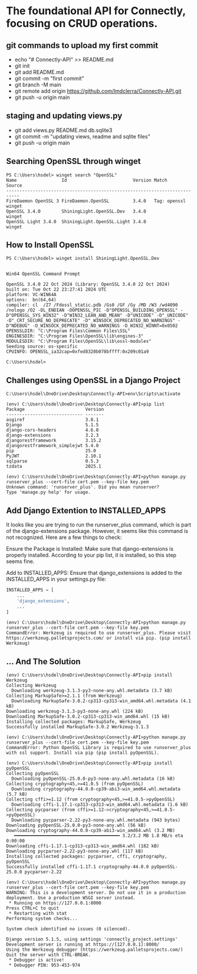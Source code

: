 # The foundational API for Connectly, focusing on CRUD operations. 

## git commands to upload my first commit
- echo "# Connectly-API" >> README.md
- git init
- git add README.md
- git commit -m "first commit"
- git branch -M main
- git remote add origin https://github.com/lmdclerra/Connectly-API.git
- git push -u origin main

## staging and updating views.py 
- git add views.py README.md db.sqlite3
- git commit -m "updating views, readme and sqlite files"
- git push -u origin main

## Searching OpenSSL through winget
```shell
PS C:\Users\hsdel> winget search "OpenSSL"
Name                 Id                         Version Match        Source
---------------------------------------------------------------------------
FireDaemon OpenSSL 3 FireDaemon.OpenSSL         3.4.0   Tag: openssl winget
OpenSSL 3.4.0        ShiningLight.OpenSSL.Dev   3.4.0                winget
OpenSSL Light 3.4.0  ShiningLight.OpenSSL.Light 3.4.0                winget
```

## How to Install OpenSSL
```shell
PS C:\Users\hsdel> winget install ShiningLight.OpenSSL.Dev
```

```shell

Win64 OpenSSL Command Prompt

OpenSSL 3.4.0 22 Oct 2024 (Library: OpenSSL 3.4.0 22 Oct 2024)
built on: Tue Oct 22 23:27:41 2024 UTC
platform: VC-WIN64A
options:  bn(64,64)
compiler: cl  /Z7 /Fdossl_static.pdb /Gs0 /GF /Gy /MD /W3 /wd4090 /nologo /O2 -DL_ENDIAN -DOPENSSL_PIC -D"OPENSSL_BUILDING_OPENSSL" -D"OPENSSL_SYS_WIN32" -D"WIN32_LEAN_AND_MEAN" -D"UNICODE" -D"_UNICODE" -D"_CRT_SECURE_NO_DEPRECATE" -D"_WINSOCK_DEPRECATED_NO_WARNINGS" -D"NDEBUG" -D_WINSOCK_DEPRECATED_NO_WARNINGS -D_WIN32_WINNT=0x0502
OPENSSLDIR: "C:\Program Files\Common Files\SSL"
ENGINESDIR: "C:\Program Files\OpenSSL\lib\engines-3"
MODULESDIR: "C:\Program Files\OpenSSL\lib\ossl-modules"
Seeding source: os-specific
CPUINFO: OPENSSL_ia32cap=0xfed8320b078bffff:0x209c01a9

C:\Users\hsdel>
```

## Challenges using OpenSSL in a Django Project
```shell
C:\Users\hsdel\OneDrive\Desktop\Connectly-API>env\Scripts\activate

(env) C:\Users\hsdel\OneDrive\Desktop\Connectly-API>pip list
Package                       Version
----------------------------- -------
asgiref                       3.8.1
Django                        5.1.5
django-cors-headers           4.6.0
django-extensions             3.2.3
djangorestframework           3.15.2
djangorestframework_simplejwt 5.4.0
pip                           25.0
PyJWT                         2.10.1
sqlparse                      0.5.3
tzdata                        2025.1

(env) C:\Users\hsdel\OneDrive\Desktop\Connectly-API>python manage.py runserver_plus --cert-file cert.pem --key-file key.pem
Unknown command: 'runserver_plus'. Did you mean runserver?
Type 'manage.py help' for usage.
```
## Add Django Extention to INSTALLED_APPS

It looks like you are trying to run the runserver_plus command, which is part of the django-extensions package. However, it seems like this command is not recognized. Here are a few things to check:

Ensure the Package is Installed: Make sure that django-extensions is properly installed. According to your pip list, it is installed, so this step seems fine.

Add to INSTALLED_APPS: Ensure that django_extensions is added to the INSTALLED_APPS in your settings.py file:

```python
INSTALLED_APPS = [
    ...
    'django_extensions',
    ...
]
```

```shell
(env) C:\Users\hsdel\OneDrive\Desktop\Connectly-API>python manage.py runserver_plus --cert-file cert.pem --key-file key.pem
CommandError: Werkzeug is required to use runserver_plus. Please visit https://werkzeug.palletsprojects.com/ or install via pip. (pip install Werkzeug)
```


## ... And The Solution
```shell
(env) C:\Users\hsdel\OneDrive\Desktop\Connectly-API>pip install Werkzeug
Collecting Werkzeug
  Downloading werkzeug-3.1.3-py3-none-any.whl.metadata (3.7 kB)
Collecting MarkupSafe>=2.1.1 (from Werkzeug)
  Downloading MarkupSafe-3.0.2-cp313-cp313-win_amd64.whl.metadata (4.1 kB)
Downloading werkzeug-3.1.3-py3-none-any.whl (224 kB)
Downloading MarkupSafe-3.0.2-cp313-cp313-win_amd64.whl (15 kB)
Installing collected packages: MarkupSafe, Werkzeug
Successfully installed MarkupSafe-3.0.2 Werkzeug-3.1.3

(env) C:\Users\hsdel\OneDrive\Desktop\Connectly-API>python manage.py runserver_plus --cert-file cert.pem --key-file key.pem
CommandError: Python OpenSSL Library is required to use runserver_plus with ssl support. Install via pip (pip install pyOpenSSL).

(env) C:\Users\hsdel\OneDrive\Desktop\Connectly-API>pip install pyOpenSSL
Collecting pyOpenSSL
  Downloading pyOpenSSL-25.0.0-py3-none-any.whl.metadata (16 kB)
Collecting cryptography<45,>=41.0.5 (from pyOpenSSL)
  Downloading cryptography-44.0.0-cp39-abi3-win_amd64.whl.metadata (5.7 kB)
Collecting cffi>=1.12 (from cryptography<45,>=41.0.5->pyOpenSSL)
  Downloading cffi-1.17.1-cp313-cp313-win_amd64.whl.metadata (1.6 kB)
Collecting pycparser (from cffi>=1.12->cryptography<45,>=41.0.5->pyOpenSSL)
  Downloading pycparser-2.22-py3-none-any.whl.metadata (943 bytes)
Downloading pyOpenSSL-25.0.0-py3-none-any.whl (56 kB)
Downloading cryptography-44.0.0-cp39-abi3-win_amd64.whl (3.2 MB)
   ━━━━━━━━━━━━━━━━━━━━━━━━━━━━━━━━━━━━━━━━ 3.2/3.2 MB 1.8 MB/s eta 0:00:00
Downloading cffi-1.17.1-cp313-cp313-win_amd64.whl (182 kB)
Downloading pycparser-2.22-py3-none-any.whl (117 kB)
Installing collected packages: pycparser, cffi, cryptography, pyOpenSSL
Successfully installed cffi-1.17.1 cryptography-44.0.0 pyOpenSSL-25.0.0 pycparser-2.22

(env) C:\Users\hsdel\OneDrive\Desktop\Connectly-API>python manage.py runserver_plus --cert-file cert.pem --key-file key.pem
WARNING: This is a development server. Do not use it in a production deployment. Use a production WSGI server instead.
 * Running on https://127.0.0.1:8000
Press CTRL+C to quit
 * Restarting with stat
Performing system checks...

System check identified no issues (0 silenced).

Django version 5.1.5, using settings 'connectly_project.settings'
Development server is running at https://[127.0.0.1]:8000/
Using the Werkzeug debugger (https://werkzeug.palletsprojects.com/)
Quit the server with CTRL-BREAK.
 * Debugger is active!
 * Debugger PIN: 953-453-974
```